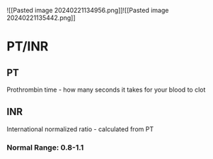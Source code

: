 ![[Pasted image 20240221134956.png]]![[Pasted image 20240221135442.png]]

# PT/INR
## PT
Prothrombin time - how many seconds it takes for your blood to clot
## INR 
International normalized ratio - calculated from PT
### Normal Range: 0.8-1.1